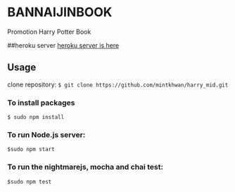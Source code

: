 # BANNAIJINBOOK
Promotion Harry Potter Book

##heroku server
[heroku server is here](https://infinite-eyrie-68550.herokuapp.com "BANNAIJINBOOK")

## Usage
clone repository: `$ git clone https://github.com/mintkhwan/harry_mid.git`
### To install packages
```
$ sudo npm install
```
### To run Node.js server:
```
$sudo npm start
```
### To run the nightmarejs, mocha and chai test:
```
$sudo npm test
```
